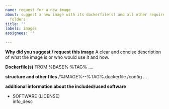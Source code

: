 ```yaml
---
name: request for a new image
about: suggest a new image with its dockerfile(s) and all other required files and
  folders
title: ''
labels: images
assignees: ''

---
```


**Why did you suggest / request this image**
A clear and concise description of what the image is or who would use it and how.

**Dockerfile(s)**
FROM %BASE%:%TAG%
....

**structure and other files**
/%IMAGE%--%TAG%.dockerfile
/config
...

**additional information about the included/used software**
- SOFTWARE (LICENSE) \
  info_desc
